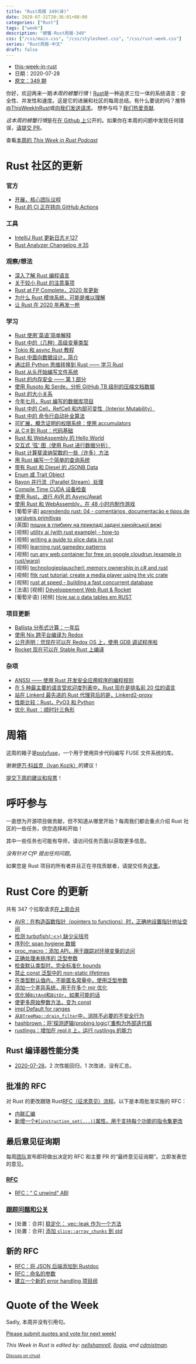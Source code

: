 ```yaml
---
title: "Rust周报 349(译)"
date: 2020-07-31T20:36:01+08:00
categories: ["Rust"]
tags: ["week"]
description: "螃蟹-Rust周报-349"
css: ["/css/main.css", "/css/stylesheet.css", "/css/rust-week.css"]
series: "Rust周报-中文"
draft: false
---
```


- [this-week-in-rust](https://this-week-in-rust.org)
- 日期：2020-07-28
- [原文：349 期](https://this-week-in-rust.org/blog/2020/07/28/this-week-in-rust-349/)

你好，欢迎再来一期*本周的螃蟹行情*！[Rust](http://rust-lang.org)是一种追求三位一体的系统语言：安全性、并发性和速度。这是它的进展和社区的每周总结。有什么要说的吗？推特[@ThisWeekInRust](https://twitter.com/ThisWeekInRust)或[向我们发送请求](https://github.com/cmr/this-week-in-rust)。 想参与吗？[我们热爱贡献](https://github.com/rust-lang/rust/blob/master/CONTRIBUTING.md).

*这本周的螃蟹行情*是在[在 Github 上](https://github.com/cmr/this-week-in-rust)公开的。如果你在本周的问题中发现任何错误，[请提交 PR](https://github.com/cmr/this-week-in-rust/pulls)。

查看[本周的 _This Week in Rust Podcast_](https://rustacean-station.org/episode/024-twir-349/)

# Rust 社区的更新

### 官方

- [开展，核心团队议程](https://blog.rust-lang.org/inside-rust/2020/07/27/opening-up-the-core-team-agenda.html)
- [Rust 的 CI 正在转向 GitHub Actions](https://blog.rust-lang.org/inside-rust/2020/07/23/rust-ci-is-moving-to-github-actions.html)

### 工具

- [IntelliJ Rust 更新日志＃127](https://intellij-rust.github.io/2020/07/27/changelog-127.html)
- [Rust Analyzer Changelog ＃35](https://rust-analyzer.github.io/thisweek/2020/07/27/changelog-35.html)

### 观察/想法

- [深入了解 Rust 编程语言](https://about.gitlab.com/blog/2020/07/21/rust-programming-language/)
- [关于较小 Rust 的注意事项](https://without.boats/blog/notes-on-a-smaller-rust/)
- [Rust at FP Complete，2020 年更新](https://www.fpcomplete.com/insights/rust-at-fpco-2020/)
- [为什么 Rust 模块系统，可能是难以理解](https://dev.to/dotxlem/why-the-rust-module-system-might-be-hard-to-understand-2l)
- [让 Rust 在 2020 年再发一枪](https://sharpend.io/giving-rust-another-shot-in-2020/)

### 学习

- [Rust 使用'英语'简单解释](https://github.com/Dhghomon/easy_rust)
- [Rust 中的（几种）高级变量类型](https://rust.graystorm.com/2020/07/20/a-few-advanced-variable-types-in-rust/)
- [Tokio 和 async Rust 教程](https://tokio.rs/tokio/tutorial)
- [Rust 中面向数据设计，简介](http://jamesmcm.github.io/blog/2020/07/25/intro-dod/#en)
- [通过将 Python 思维转换到 Rust —— 学习 Rust](https://towardsdatascience.com/learning-rust-by-converting-python-to-rust-259e735591c6)
- [Rust 从头开始编写文件系统](https://blog.carlosgaldino.com/writing-a-file-system-from-scratch-in-rust.html)
- [Rust 的内存安全 —— 第 1 部分](https://hashrust.com/blog/memory-safey-in-rust-part-1/)
- [使用 Rusoto 和 Serde，分析 GitHub TB 级别的压缩文档数据](https://matthewkmayer.github.io/blag/public/post/rusty-von-humboldt/)
- [Rust 的大小关系](https://github.com/pretzelhammer/rust-blog/blob/master/posts/sizedness-in-rust.md)
- [今年七月，Rust 编写的数据库项目](https://alex-dukhno.github.io/2020-07-26-This-July-in-my-Database-project-written-in-rust/)
- [Rust 中的 Cell，RefCell 和内部可变性（Interior Mutability）](https://badboi.dev/rust/2020/07/17/cell-refcell.html)
- [Rust 中的 命令行自动补全算法](https://dev.to/yujiri8/cli-autocompletion-algorithm-in-rust-47jl)
- [可扩展，概念证明的权限系统：使用 accumulators](https://dev.to/johndriscoll/compressing-authority-1kph)
- [从 C＃到 Rust：代码基础](https://dev.to/sebnilsson/from-c-to-rust-code-basics-40cj)
- [Rust 和 WebAssembly 的 Hello World](https://blog.nodraak.fr/2020/07/rust-wasm-2-hello-world/)
- [交互式 ‘弦’ 图（使用 Rust 进行数据分析）](https://shahinrostami.com/posts/programming/rust-notebooks/chord-diagrams/)
- [Rust 计算斐波纳契数的一些（许多）方法](https://dev.to/jculverhouse/some-number-of-ways-to-calculate-a-fibonacci-number-in-rust-d78)
- [用 Rust 编写一个简单的查询系统](https://pnevyk.github.io/posts/query-system-in-rust/)
- [带有 Rust 和 Diesel 的 JSONB Data](https://vasilakisfil.social/blog/2020/05/09/rust-diesel-jsonb/)
- [Enum 或 Trait Object](https://www.possiblerust.com/guide/enum-or-trait-object)
- [Rayon 并行流（Parallel Stream）处理](https://morestina.net/blog/1432/parallel-stream-processing-with-rayon)
- [Compile Time CUDA 设备检查](https://m-decoster.github.io/2020/07/24/compile-time-cuda/)
- [使用 Rust，进行 AVR 的 Async/Await](https://lights0123.com/blog/2020/07/25/async-await-for-avr-with-rust/)
- [使用 Rust 和 WebAssembly，在 48 小时内制作游戏](https://ianjk.com/rust-gamejam/)
- \[葡萄牙语] [aprendendo rust: 04 - comentários, documentação e tipos de variáveis primitivas](https://dev.to/pehdepano/aprendendo-rust-04-comentarios-documentacao-e-tipos-de-variaveis-primitivas-1jb6)
- \[英国] [пошук в глибину на прикладі задачі ханойської вежі](https://dev.to/yaroslavpodorvanov/-3n3b)
- \[视频] [utility ai (with rust example) - how-to](https://www.youtube.com/watch?v=M0Sx_M61ILU&feature=youtu.be)
- \[视频] [writing a guide to slice data in rust](https://www.twitch.tv/videos/691303613)
- \[视频] [learning rust gamedev patterns](https://www.twitch.tv/videos/691311447)
- \[视频] [run any web container for free on google cloudrun (example in rust/warp)](https://www.youtube.com/watch?v=SMTVwISbQtE)
- \[视频] [technologieplauscherl: memory ownership in c# and rust](https://www.youtube.com/watch?v=20GNFE0462w)
- \[视频] [fltk rust tutorial: create a media player using the vlc crate](https://www.youtube.com/watch?time_continue=289&v=enxqU3bhCEs&feature=emb_logo)
- \[视频] [rust at speed - building a fast concurrent database](https://youtu.be/s19G6n0UjsM)
- \[法语] \[视频] [Développement Web Rust & Rocket](https://www.youtube.com/playlist?list=PLMWEEzYqZ0ekOG6_G4q_GXPpVHWrIH--x)
- \[葡萄牙语] \[视频] [Hoje sai o data tables em RUST](https://www.twitch.tv/videos/688423082)

### 项目更新

- [Ballista 分布式计算：一年后](https://andygrove.io/2020/07/ballista-one-year-on/)
- [使用 Nix 跨平台编译为 Redox](https://www.redox-os.org/news/redox-plus-nix-0/)
- [公开声明：您现在可以在 Redox OS 上，使用 GDB 调试程序啦](https://www.redox-os.org/news/public-announcement-gdb/)
- [Rocket 现在可以在 Stable Rust 上编译](https://www.reddit.com/r/rust/comments/hviz2q/rocket_can_now_compile_on_stable_rust/)

### 杂项

- [ANSSI —— 使用 Rust 开发安全应用程序的编程规则](https://www.ssi.gouv.fr/uploads/2020/06/anssi-guide-programming_rules_to_develop_secure_applications_with_rust-v1.0.pdf)
- [在 5 种最主要的语言受欢迎度列表中，Rust 现在是排名前 20 位的语言](https://www.reddit.com/r/rust/comments/hz7dfp/rust_is_now_a_top_20_language_in_all_of_the_5/)
- [站在 Linkerd 最先进的 Rust 代理背后的是，Linkerd2-proxy](https://linkerd.io/2020/07/23/under-the-hood-of-linkerds-state-of-the-art-rust-proxy-linkerd2-proxy/)
- [性能比较：Rust，PyO3 和 Python](https://medium.com/the-innovation/performance-comparison-rust-vs-pyo3-vs-python-6480709be8d)
- [优化 Rust ：顺时针三角形](https://wapl.es/rust/2020/07/25/optimising-with-cmp-and-ordering.html)

# 周箱

这周的箱子是[polyfuse](https://github.com/ubnt-intrepid/polyfuse)，一个用于使用异步代码编写 FUSE 文件系统的库。

谢谢[伊万·科兹克（Ivan Kozik）](https://users.rust-lang.org/t/crate-of-the-week/2704/795)的建议！

[提交下周的建议和投票][submit_crate]！

[submit_crate]: https://users.rust-lang.org/t/crate-of-the-week/2704

# 呼吁参与

一直想为开源项目做贡献，但不知道从哪里开始？每周我们都会重点介绍 Rust 社区的一些任务，供您选择和开始！

其中一些任务也可能有导师，请访问任务页面以获取更多信息。

_没有针对 CfP 提出任何问题_。

如果您是 Rust 项目的所有者并且正在寻找贡献者，请提交任务[这里][guidelines]。

[guidelines]: https://users.rust-lang.org/t/twir-call-for-participation/4821

# Rust Core 的更新

共有 347 个拉取请求[在上周合并][merged]

[merged]: https://github.com/search?q=is%3Apr+org%3Arust-lang+is%3Amerged+merged%3A2020-07-20..2020-07-27

- [AVR：在构造函数指针（pointers to functions）时，正确地设置指针地址空间](https://github.com/rust-lang/rust/pull/73270)
- [检测 turbofish(::<>) 缺少尖括号](https://github.com/rust-lang/rust/pull/74687)
- [序列化 span hygiene 数据](https://github.com/rust-lang/rust/pull/72121)
- [proc_macro：添加 API，用于跟踪对环境变量的访问](https://github.com/rust-lang/rust/pull/74653)
- [正确处理未排序的 泛型参数](https://github.com/rust-lang/rust/pull/74676)
- [检查默认类型时，完全标准化 bounds](https://github.com/rust-lang/rust/pull/74670)
- [禁止 const 泛型中的 non-static lifetimes](https://github.com/rust-lang/rust/pull/74051)
- [在类型默认值内，不能匿名常量中，使用泛型参数](https://github.com/rust-lang/rust/pull/74487)
- [添加一个差异系统，用于在多个 mir 优化](https://github.com/rust-lang/rust/pull/74715)
- [优化掉`BitAnd`和`BitOr`，如果可能的话](https://github.com/rust-lang/rust/pull/74491)
- [使更多原始整数方法，变为 const](https://github.com/rust-lang/rust/pull/73858)
- [impl Default for ranges](https://github.com/rust-lang/rust/pull/73197)
- [从`BTreeMap::drain_filter`中，消除不必要的不 ​​ 安全行为](https://github.com/rust-lang/rust/pull/74677)
- [hashbrown：将'探测逻辑(probing logic)'重构为外部迭代器](https://github.com/rust-lang/hashbrown/pull/181)
- [rustlings：增加在 repl.it 上，运行 rustlings 的能力](https://github.com/rust-lang/rustlings/pull/471)

## Rust 编译器性能分类

- [2020-07-28](https://github.com/rust-lang/rustc-perf/blob/master/triage/2020-07-28.md)。2 次性能回归，1 次改进，没有汇总。

## 批准的 RFC

对 Rust 的更改跟随 Rust[RFC（征求意见）流程](https://github.com/rust-lang/rfcs#rust-rfcs)。以下是本周批准实施的 RFC：

- [内联汇编](https://github.com/rust-lang/rfcs/pull/2873)
- [新增一个`#[instruction_set(...)]`属性，用于支持每个功能的指令集更改](https://github.com/rust-lang/rfcs/pull/2867)

## 最后意见征询期

每周[团队](https://www.rust-lang.org/team.html)宣布即将做出决定的 RFC 和主要 PR 的“最终意见征询期”。立即发表您的意见。

### [RFC](https://github.com/rust-lang/rfcs/labels/final-comment-period)

- [RFC：“ C unwind” ABI](https://github.com/rust-lang/rfcs/pull/2945)

### [跟踪问题和公关](https://github.com/rust-lang/rust/labels/final-comment-period)

- \[处置：合并] [稳定化： vec::leak 作为一个方法](https://github.com/rust-lang/rust/pull/74605)
- \[处置：合并] [添加 `slice::array_chunks` 到 std](https://github.com/rust-lang/rust/pull/74373)

## 新的 RFC

- [RFC：将 JSON 后端添加到 Rustdoc](https://github.com/rust-lang/rfcs/pull/2963)
- [RFC：命名的参数](https://github.com/rust-lang/rfcs/pull/2964)
- [建立一个新的 error handling 项目组](https://github.com/rust-lang/rfcs/pull/2965)

# Quote of the Week

Sadly, 本周并没有引用句。

[Please submit quotes and vote for next week!](https://users.rust-lang.org/t/twir-quote-of-the-week/328)

_This Week in Rust is edited by: [nellshamrell](https://github.com/nellshamrell), [llogiq](https://github.com/llogiq), and [cdmistman](https://github.com/cdmistman)._

<small>[Discuss on r/rust](https://www.reddit.com/r/rust/comments/i094wo/this_week_in_rust_349/)</small>
